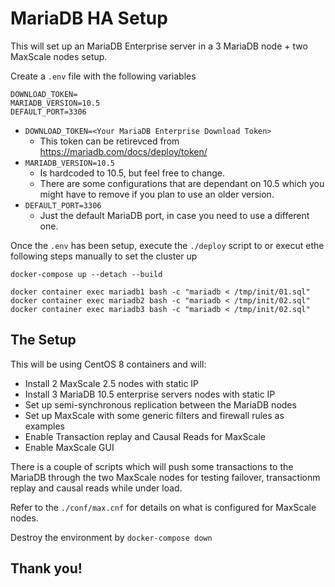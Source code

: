 # MariaDB HA Setup

This will set up an MariaDB Enterprise server in a 3 MariaDB node + two MaxScale nodes setup.

Create a `.env` file with the following variables

```
DOWNLOAD_TOKEN=
MARIADB_VERSION=10.5
DEFAULT_PORT=3306
```

- `DOWNLOAD_TOKEN=<Your MariaDB Enterprise Download Token>`
  - This token can be retirevced from <https://mariadb.com/docs/deploy/token/>
- `MARIADB_VERSION=10.5`
  - Is hardcoded to 10.5, but feel free to change. 
  - There are some configurations that are dependant on 10.5 which you might have to remove if you plan to use an older version.
- `DEFAULT_PORT=3306`
  - Just the default MariaDB port, in case you need to use a different one.

Once the `.env` has been setup, execute the `./deploy` script to or execut ethe following steps manually to set the cluster up

```
docker-compose up --detach --build

docker container exec mariadb1 bash -c "mariadb < /tmp/init/01.sql"
docker container exec mariadb2 bash -c "mariadb < /tmp/init/02.sql"
docker container exec mariadb3 bash -c "mariadb < /tmp/init/02.sql"
```

## The Setup

This will be using CentOS 8 containers and will:

- Install 2 MaxScale 2.5 nodes with static IP
- Install 3 MariaDB 10.5 enterprise servers nodes with static IP
- Set up semi-synchronous replication between the MariaDB nodes
- Set up MaxScale with some generic filters and firewall rules as examples
- Enable Transaction replay and Causal Reads for MaxScale
- Enable MaxScale GUI

There is a couple of scripts which will push some transactions to the MariaDB through the two MaxScale nodes for testing failover, transactionm replay and causal reads while under load.

Refer to the `./conf/max.cnf` for details on what is configured for MaxScale nodes. 

Destroy the environment by `docker-compose down`

## Thank you!